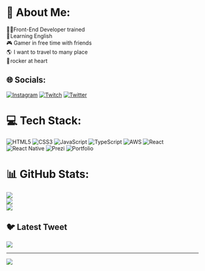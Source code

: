 # 💫 About Me:
👨‍💻Front-End Developer trained<br> 🗽 Learning English<br>🎮 Gamer in free time with friends<br>🌎  I want to travel to many place<br>🤟 rocker at heart


## 🌐 Socials:
[![Instagram](https://img.shields.io/badge/Instagram-%23E4405F.svg?logo=Instagram&logoColor=white)](https://instagram.com/Oliver.Bri.Matt) [![Twitch](https://img.shields.io/badge/Twitch-%239146FF.svg?logo=Twitch&logoColor=white)](https://twitch.tv/Rockero_lml) [![Twitter](https://img.shields.io/badge/Twitter-%231DA1F2.svg?logo=Twitter&logoColor=white)](https://twitter.com/@RockerolwL) 

# 💻 Tech Stack:
![HTML5](https://img.shields.io/badge/html5-%23E34F26.svg?style=for-the-badge&logo=html5&logoColor=white) ![CSS3](https://img.shields.io/badge/css3-%231572B6.svg?style=for-the-badge&logo=css3&logoColor=white) ![JavaScript](https://img.shields.io/badge/javascript-%23323330.svg?style=for-the-badge&logo=javascript&logoColor=%23F7DF1E) ![TypeScript](https://img.shields.io/badge/typescript-%23007ACC.svg?style=for-the-badge&logo=typescript&logoColor=white) ![AWS](https://img.shields.io/badge/AWS-%23FF9900.svg?style=for-the-badge&logo=amazon-aws&logoColor=white) ![React](https://img.shields.io/badge/react-%2320232a.svg?style=for-the-badge&logo=react&logoColor=%2361DAFB) ![React Native](https://img.shields.io/badge/react_native-%2320232a.svg?style=for-the-badge&logo=react&logoColor=%2361DAFB) ![Prezi](https://img.shields.io/badge/Prezi-%23000000.svg?style=for-the-badge&logo=Prezi&logoColor=white) ![Portfolio](https://img.shields.io/badge/Portfolio-%23000000.svg?style=for-the-badge&logo=firefox&logoColor=#FF7139)
# 📊 GitHub Stats:
![](https://github-readme-stats.vercel.app/api?username=oliverbrimat&theme=great-gatsby&hide_border=false&include_all_commits=true&count_private=false)<br/>
![](https://github-readme-streak-stats.herokuapp.com/?user=oliverbrimat&theme=great-gatsby&hide_border=false)<br/>
![](https://github-readme-stats.vercel.app/api/top-langs/?username=oliverbrimat&theme=great-gatsby&hide_border=false&include_all_commits=true&count_private=false&layout=compact)

## 🐦 Latest Tweet
[![](https://gtce.itsvg.in/api?username=@RockerolwL)](https://github.com/VishwaGauravIn/github-twitter-card-embed)

---
[![](https://visitcount.itsvg.in/api?id=oliverbrimat&icon=2&color=1)](https://visitcount.itsvg.in)

<!-- Proudly created with GPRM ( https://gprm.itsvg.in ) -->